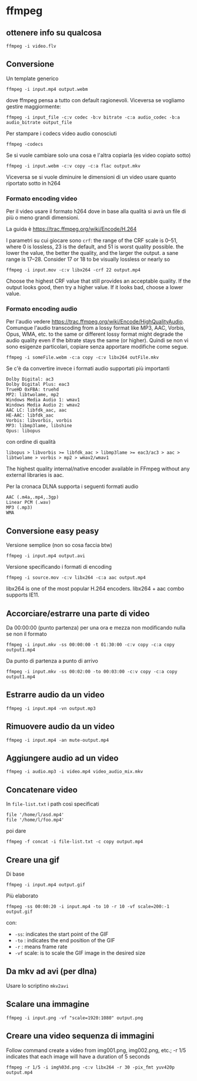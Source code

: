 # ffmpeg

## ottenere info su qualcosa

```
ffmpeg -i video.flv
```

## Conversione

Un template generico
```
ffmpeg -i input.mp4 output.webm 
```
dove ffmpeg pensa a tutto con default ragionevoli.
Viceversa se vogliamo gestire maggiormente:
```
ffmpeg -i input_file -c:v codec -b:v bitrate -c:a audio_codec -b:a audio_bitrate output_file
```
Per stampare i codecs video audio conosciuti
```
ffmpeg -codecs
```
Se si vuole cambiare solo una cosa e l'altra copiarla (es video copiato sotto)
```
ffmpeg -i input.webm -c:v copy -c:a flac output.mkv
```
Viceversa se si vuole diminuire le dimensioni di un video usare quanto
riportato sotto in h264



### Formato encoding video
Per il video usare il formato h264 dove in base alla qualità si avrà
un file di più o meno grandi dimensioni. 

La guida è https://trac.ffmpeg.org/wiki/Encode/H.264 

I parametri su cui giocare sono `crf`: the range of the CRF scale is
0–51, where 0 is lossless, 23 is the default, and 51 is worst quality
possible.  the lower the value, the better the quality, and the larger
the output.  a sane range is 17–28. Consider 17 or 18 to be visually
lossless or nearly so

```
ffmpeg -i input.mov -c:v libx264 -crf 22 output.mp4
```
Choose the highest CRF value that still provides an acceptable
quality. If the output looks good, then try a higher value. If it
looks bad, choose a lower value.


### Formato encoding audio

Per l'audio vedere https://trac.ffmpeg.org/wiki/Encode/HighQualityAudio.
Comunque l'audio transcoding from a lossy format like MP3, AAC,
Vorbis, Opus, WMA, etc. to the same or different lossy format might
degrade the audio quality even if the bitrate stays the same (or
higher). Quindi se non vi sono esigenze particolari, copiare senza apportare modifiche
come segue.
```
ffmpeg -i someFile.webm -c:a copy -c:v libx264 outFile.mkv
```
Se c'è da convertire invece i formati audio supportati più importanti
```
Dolby Digital: ac3
Dolby Digital Plus: eac3
TrueHD 0xFBA: truehd
MP2: libtwolame, mp2
Windows Media Audio 1: wmav1
Windows Media Audio 2: wmav2
AAC LC: libfdk_aac, aac
HE-AAC: libfdk_aac
Vorbis: libvorbis, vorbis
MP3: libmp3lame, libshine
Opus: libopus
```
con ordine di qualità
```
libopus > libvorbis >= libfdk_aac > libmp3lame >= eac3/ac3 > aac > libtwolame > vorbis > mp2 > wmav2/wmav1
```
The highest quality internal/native encoder available in FFmpeg without any external libraries is aac.

Per la cronaca DLNA supporta i seguenti formati audio
```
AAC (.m4a,.mp4,.3gp)
Linear PCM (.wav)
MP3 (.mp3)
WMA 
```




## Conversione easy peasy
Versione semplice (non so cosa faccia btw)
```
ffmpeg -i input.mp4 output.avi
```
Versione specificando i formati di encoding
```
ffmpeg -i source.mov -c:v libx264 -c:a aac output.mp4
```
libx264 is one of the most popular H.264 encoders. libx264 + aac combo supports IE11.



## Accorciare/estrarre una parte di video

Da 00:00:00 (punto partenza) per una ora e mezza non modificando nulla
se non il formato
```
ffmpeg -i input.mkv -ss 00:00:00 -t 01:30:00 -c:v copy -c:a copy output1.mp4
```

Da punto di partenza a punto di arrivo
```
ffmpeg -i input.mkv -ss 00:02:00 -to 00:03:00 -c:v copy -c:a copy output1.mp4
```

## Estrarre audio da un video

```
ffmpeg -i input.mp4 -vn output.mp3
```

## Rimuovere audio da un video

```
ffmpeg -i input.mp4 -an mute-output.mp4
```

## Aggiungere audio ad un video

```
ffmpeg -i audio.mp3 -i video.mp4 video_audio_mix.mkv
```


## Concatenare video
In `file-list.txt` i path così specificati
```
file '/home/l/asd.mp4'
file '/home/l/foo.mp4'
```
poi dare
```
ffmpeg -f concat -i file-list.txt -c copy output.mp4
```

## Creare una gif

Di base
```
ffmpeg -i input.mp4 output.gif
```
Più elaborato
```
ffmpeg -ss 00:00:20 -i input.mp4 -to 10 -r 10 -vf scale=200:-1 output.gif
```
con:
* `-ss`: indicates the start point of the GIF
* `-to` : indicates the end position of the GIF
* `-r` : means frame rate
* `-vf` scale: is to scale the GIF image in the desired size


## Da mkv ad avi (per dlna)

Usare lo scriptino `mkv2avi`


## Scalare una immagine

```
ffmpeg -i input.png -vf "scale=1920:1080" output.png
```

## Creare una video sequenza di immagini

Follow command create a video from img001.png, img002.png, etc.;
-r 1/5 indicates that each image will have a duration of 5 seconds
```
ffmpeg -r 1/5 -i img%03d.png -c:v libx264 -r 30 -pix_fmt yuv420p output.mp4
```
